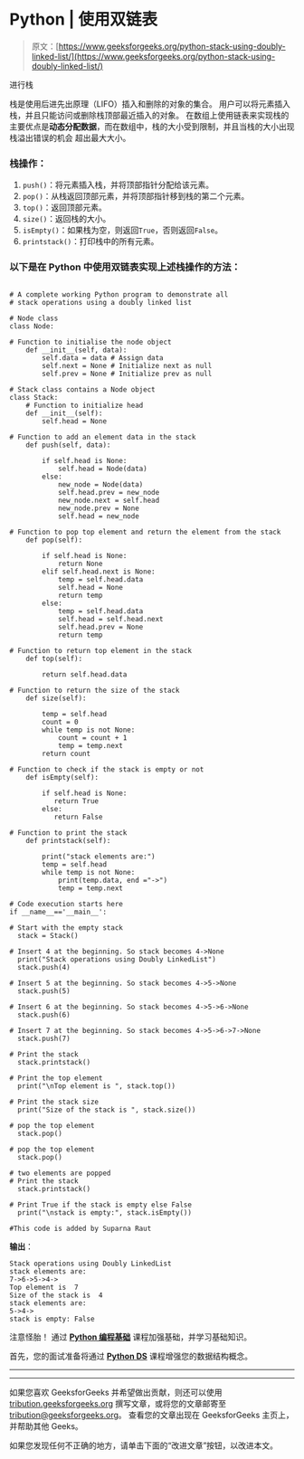 # Python | 使用双链表

> 原文：[https://www.geeksforgeeks.org/python-stack-using-doubly-linked-list/](https://www.geeksforgeeks.org/python-stack-using-doubly-linked-list/)

进行栈

栈是使用后进先出原理（LIFO）插入和删除的对象的集合。 用户可以将元素插入栈，并且只能访问或删除栈顶部最近插入的对象。 在数组上使用链表来实现栈的主要优点是**动态分配数据**，而在数组中，栈的大小受到限制，并且当栈的大小出现栈溢出错误的机会 超出最大大小。

### 栈操作：

1. `push()`：将元素插入栈，并将顶部指针分配给该元素。
2. `pop()`：从栈返回顶部元素，并将顶部指针移到栈的第二个元素。
3. `top()`：返回顶部元素。
4. `size()`：返回栈的大小。
5. `isEmpty()`：如果栈为空，则返回`True`，否则返回`False`。
6. `printstack()`：打印栈中的所有元素。

### 以下是在 Python 中使用双链表实现上述栈操作的方法：

```

# A complete working Python program to demonstrate all  
# stack operations using a doubly linked list  

# Node class  
class Node: 

# Function to initialise the node object 
    def __init__(self, data): 
        self.data = data # Assign data 
        self.next = None # Initialize next as null 
        self.prev = None # Initialize prev as null         

# Stack class contains a Node object 
class Stack: 
    # Function to initialize head  
    def __init__(self): 
        self.head = None

# Function to add an element data in the stack  
    def push(self, data): 

        if self.head is None: 
            self.head = Node(data) 
        else: 
            new_node = Node(data) 
            self.head.prev = new_node 
            new_node.next = self.head 
            new_node.prev = None
            self.head = new_node 

# Function to pop top element and return the element from the stack  
    def pop(self): 

        if self.head is None: 
            return None
        elif self.head.next is None: 
            temp = self.head.data 
            self.head = None
            return temp 
        else: 
            temp = self.head.data 
            self.head = self.head.next
            self.head.prev = None
            return temp 

# Function to return top element in the stack  
    def top(self): 

        return self.head.data 

# Function to return the size of the stack  
    def size(self): 

        temp = self.head 
        count = 0
        while temp is not None: 
            count = count + 1
            temp = temp.next
        return count 

# Function to check if the stack is empty or not   
    def isEmpty(self): 

        if self.head is None: 
           return True
        else: 
           return False

# Function to print the stack 
    def printstack(self): 

        print("stack elements are:") 
        temp = self.head 
        while temp is not None: 
            print(temp.data, end ="->") 
            temp = temp.next           

# Code execution starts here          
if __name__=='__main__':  

# Start with the empty stack 
  stack = Stack() 

# Insert 4 at the beginning. So stack becomes 4->None  
  print("Stack operations using Doubly LinkedList") 
  stack.push(4) 

# Insert 5 at the beginning. So stack becomes 4->5->None  
  stack.push(5) 

# Insert 6 at the beginning. So stack becomes 4->5->6->None  
  stack.push(6) 

# Insert 7 at the beginning. So stack becomes 4->5->6->7->None  
  stack.push(7) 

# Print the stack 
  stack.printstack() 

# Print the top element 
  print("\nTop element is ", stack.top()) 

# Print the stack size 
  print("Size of the stack is ", stack.size()) 

# pop the top element 
  stack.pop() 

# pop the top element 
  stack.pop() 

# two elements are popped 
# Print the stack 
  stack.printstack() 

# Print True if the stack is empty else False 
  print("\nstack is empty:", stack.isEmpty()) 

#This code is added by Suparna Raut 

```

**输出**：

```
Stack operations using Doubly LinkedList
stack elements are:
7->6->5->4->
Top element is  7
Size of the stack is  4
stack elements are:
5->4->
stack is empty: False

```

注意怪胎！ 通过 [**Python 编程基础**](https://practice.geeksforgeeks.org/courses/Python-Foundation?utm_source=geeksforgeeks&utm_medium=article&utm_campaign=GFG_Article_Bottom_Python_Foundation) 课程加强基础，并学习基础知识。

首先，您的面试准备将通过 [**Python DS**](https://practice.geeksforgeeks.org/courses/Data-Structures-With-Python?utm_source=geeksforgeeks&utm_medium=article&utm_campaign=GFG_Article_Bottom_Python_DS) 课程增强您的数据结构概念。

* * *

* * *

如果您喜欢 GeeksforGeeks 并希望做出贡献，则还可以使用 [tribution.geeksforgeeks.org](https://contribute.geeksforgeeks.org/) 撰写文章，或将您的文章邮寄至 tribution@geeksforgeeks.org。 查看您的文章出现在 GeeksforGeeks 主页上，并帮助其他 Geeks。

如果您发现任何不正确的地方，请单击下面的“改进文章”按钮，以改进本文。